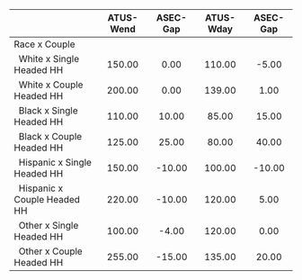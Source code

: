 
|                      |    ATUS-Wend |     ASEC-Gap |    ATUS-Wday |     ASEC-Gap |
| -------------------- | :----------: | :----------: | :----------: | :----------: |
| Race x Couple        |              |              |              |              |
| &nbsp;&nbsp;White x Single Headed HH |       150.00 |         0.00 |       110.00 |        -5.00 |
| &nbsp;&nbsp;White x Couple Headed HH |       200.00 |         0.00 |       139.00 |         1.00 |
| &nbsp;&nbsp;Black x Single Headed HH |       110.00 |        10.00 |        85.00 |        15.00 |
| &nbsp;&nbsp;Black x Couple Headed HH |       125.00 |        25.00 |        80.00 |        40.00 |
| &nbsp;&nbsp;Hispanic x Single Headed HH |       150.00 |       -10.00 |       100.00 |       -10.00 |
| &nbsp;&nbsp;Hispanic x Couple Headed HH |       220.00 |       -10.00 |       120.00 |         5.00 |
| &nbsp;&nbsp;Other x Single Headed HH |       100.00 |        -4.00 |       120.00 |         0.00 |
| &nbsp;&nbsp;Other x Couple Headed HH |       255.00 |       -15.00 |       135.00 |        20.00 |

